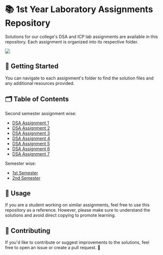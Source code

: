 # 📚 1st Year Laboratory Assignments Repository

Solutions for our college's DSA and ICP lab assignments are available in this repository. Each assignment is organized into its respective folder.

![](https://komarev.com/ghpvc/?username=Udbhav227&abbreviated=true)

## 🚀 Getting Started

You can navigate to each assignment's folder to find the solution files and any additional resources provided.

## 🗂️ Table of Contents

Second semester assignment wise:
- [DSA Assignment 1](https://github.com/Udbhav227/College-Assignments/tree/main/Sem%202/Assignment1)
- [DSA Assignment 2](https://github.com/Udbhav227/College-Assignments/tree/main/Sem%202/Assignment2)
- [DSA Assignment 3](https://github.com/Udbhav227/College-Assignments/tree/main/Sem%202/Assignment3)
- [DSA Assignment 4](https://github.com/Udbhav227/College-Assignments/tree/main/Sem%202/Assignment4)
- [DSA Assignment 5](https://github.com/Udbhav227/College-Assignments/tree/main/Sem%202/Assignment5)
- [DSA Assignment 6](https://github.com/Udbhav227/College-Assignments/tree/main/Sem%202/Assignment6)
- [DSA Assignment 7](https://github.com/Udbhav227/College-Assignments/tree/main/Sem%202/Assignment7)

Semester wise:
- [1st Semester](https://github.com/Udbhav227/College-Assignments/tree/main/Sem%201)
- [2nd Semester](https://github.com/Udbhav227/College-Assignments/tree/main/Sem%202)

## 📝 Usage

If you are a student working on similar assignments, feel free to use this repository as a reference. However, please make sure to understand the solutions and avoid direct copying to promote learning.

## 🤝 Contributing

If you'd like to contribute or suggest improvements to the solutions, feel free to open an issue or create a pull request. 🌟
